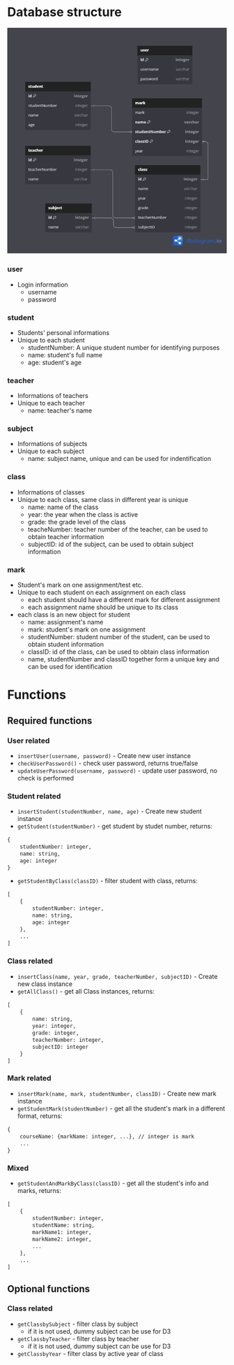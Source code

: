 # Database structure
<img src="./image/database.png">

### user

- Login information
    - username
    - password

### student

- Students' personal informations
- Unique to each student
    - studentNumber: A unique student number for identifying purposes
    - name: student's full name
    - age: student's age

### teacher

- Informations of teachers
- Unique to each teacher
    - name: teacher's name

### subject

- Informations of subjects
- Unique to each subject
    - name: subject name, unique and can be used for indentification

### class

- Informations of classes
- Unique to each class, same class in different year is unique
    - name: name of the class
    - year: the year when the class is active
    - grade: the grade level of the class
    - teacheNumber: teacher number of the teacher, can be used to obtain teacher information
    - subjectID: id of the subject, can be used to obtain subject information

### mark

- Student's mark on one assignment/test etc.
- Unique to each student on each assignment on each class
    - each student should have a different mark for different assignment
    - each assignment name should be unique to its class
- each class is an new object for student
    - name: assignment's name
    - mark: student's mark on one assignment
    - studentNumber: student number of the student, can be used to obtain student information
    - classID: id of the class, can be used to obtain class information
    - name, studentNumber and classID together form a unique key and can be used for identification

# Functions
## Required functions
### User related
- `insertUser(username, password)` - Create new user instance
- `checkUserPassword()` - check user password, returns true/false
- `updateUserPassword(username, password)` - update user password, no check is performed
### Student related
- `insertStudent(studentNumber, name, age)` - Create new student instance
- `getStudent(studentNumber)` - get student by studet number, returns: 
```
{
    studentNumber: integer,
    name: string,
    age: integer
}
```
- `getStudentByClass(classID)` - filter student with class, returns:
```
[
    {
        studentNumber: integer,
        name: string,
        age: integer
    },
    ...
]
```
### Class related
- `insertClass(name, year, grade, teacherNumber, subjectID)` - Create new class instance
- `getAllClass()` - get all Class instances, returns:
```
[
    {
        name: string,
        year: integer,
        grade: integer,
        teacherNumber: integer,
        subjectID: integer
    }
]
```
### Mark related
- `insertMark(name, mark, studentNumber, classID)` - Create new mark instance
- `getStudentMark(studentNumber)` - get all the student's mark in a different format, returns:
```
{
    courseName: {markName: integer, ...}, // integer is mark
    ...
}
```

### Mixed
- `getStudentAndMarkByClass(classID)` - get all the student's info and marks, returns:
```
[
    {
        studentNumber: integer,
        studentName: string,
        markName1: integer,
        markName2: integer,
        ...
    },
    ...
]
```

## Optional functions
### Class related
- `getClassbySubject` - filter class by subject
    - if it is not used, dummy subject can be use for D3
- `getClassbyTeacher` - filter class by teacher
    - if it is not used, dummy subject can be use for D3
- `getClassbyYear` - filter class by active year of class
